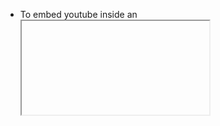 * To embed youtube inside an <iframe> change this code:
```
src="https://www.youtube.com/watch?v=B1_N28DA3gY"
```
to this:
```
src="https://www.youtube.com/embed/B1_N28DA3gY"
```